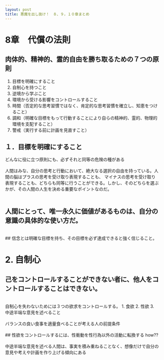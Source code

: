 ```yaml
---
layout: post
title: 悪魔を出し抜け！　８、９，１０章まとめ
---
```

# 8章　代償の法則

## 肉体的、精神的、霊的自由を勝ち取るための７つの原則
1. 目標を明確にすること
2. 自制心を持つこと
3. 逆境から学ぶこと
4. 環境から受ける影響をコントロールすること
5. 時間（否定的な思考習慣ではなく、肯定的な思考習慣を確立し、知恵をつけること）
6. 調和（明確な目標をもって行動することにより自らの精神的、霊的、物理的環境を支配すること）
7. 警戒（実行する前に計画を見直すこと）

## １．目標を明確にすること

どんなに役に立つ原則にも、必ずそれと同等の危険の種がある
<br/>
<br/>
人間はみな、自分の思考と行動において、絶大なる選択の自由を持っている。人間の脳はプラスの思考を受け取り表現することも、
マイナスの思考を受け取り表現することも、どちらも同等に行うことができる。しかし、そのどちらを選ぶかが、その人間の人生を決める重要なポイントなのだ。
<br/>
<br/>
## 人間にとって、唯一永久に価値があるものは、自分の意識の具体的な使い方だ。
<br/>
## 信念とは明確な目標を持ち、その目標を必ず達成できると強く信じること。

# 2. 自制心

## 己をコントロールすることができない者に、他人をコントロールすることはできない。
<br/>
自制心を失わないためには３つの欲求をコントロールする。
1. 食欲
2. 性欲
3. 中途半端な意見を述べること
<br/>
<br/>
バランスの良い食事を適量食べることが考える人の前提条件
<br/>
<br/>
## 性欲をコントロールするには、性衝動を性行為以外の活動に転換する
how??
<br/>
<br/>
中途半端な意見を述べる人間は、事実を積み重ねることなく、想像だけで自分の意見や考えや計画を作り上げる傾向にある

